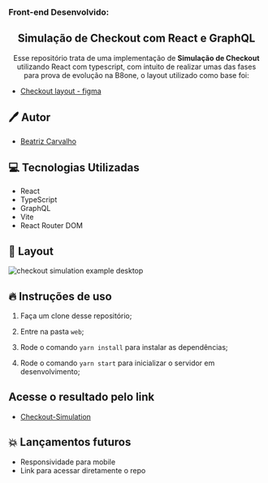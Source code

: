 ### Front-end Desenvolvido:
<h2 align="center">
  Simulação de Checkout com React e GraphQL
</h2>

<p align="center">Esse repositório trata de uma implementação de <strong>Simulação de Checkout</strong> utilizando React com typescript, com intuito de realizar umas das fases para prova de evolução na B8one, o layout utilizado como base foi: </p>

- [Checkout layout - figma](https://www.figma.com/file/jTYqJ2M7cdP62eB6E18e63/Trainne-Proof---V3)

## 🖊️ Autor

- [Beatriz Carvalho](https://github.com/BiaCarvalhoCavalieri)

## 💻 Tecnologias Utilizadas

- React
- TypeScript
- GraphQL
- Vite
- React Router DOM

## 🎨 Layout
  <img alt="checkout simulation example desktop" src="https://i.imgur.com/Mm0VNzo.png">

## 🔥 Instruções de uso

1. Faça um clone desse repositório;

2. Entre na pasta `web`;

3. Rode o comando `yarn install` para instalar as dependências;

4. Rode o comando `yarn start` para inicializar o servidor em desenvolvimento;

## Acesse o resultado pelo link
- [Checkout-Simulation](https://checkout-example-simulation.vercel.app/checkout)

## 💥 Lançamentos futuros

- Responsividade para mobile
- Link para acessar diretamente o repo

